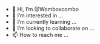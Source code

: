 

- 👋 Hi, I’m @Womboxcombo
- 👀 I’m interested in ...
- 🌱 I’m currently learning ...
- 💞️ I’m looking to collaborate on ...
- 📫 How to reach me ...

<!---
Womboxcombo/Womboxcombo is a ✨ special ✨ repository because its `README.md` (this file) appears on your GitHub profile.
You can click the Preview link to take a look at your changes.
--->
